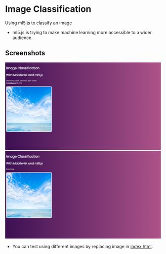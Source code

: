 # Image Classification 

Using ml5.js to classify an image

- ml5.js is trying to make machine learning more accessible to a wider audience.


## Screenshots

![Image1](/MachineLearning/ImageClassification/assets/Before.png)
![Image2](/MachineLearning/ImageClassification/assets/After.png)

- You can test using different images by replacing image in [index.html](/MachineLearning/ImageClassification/index.html).